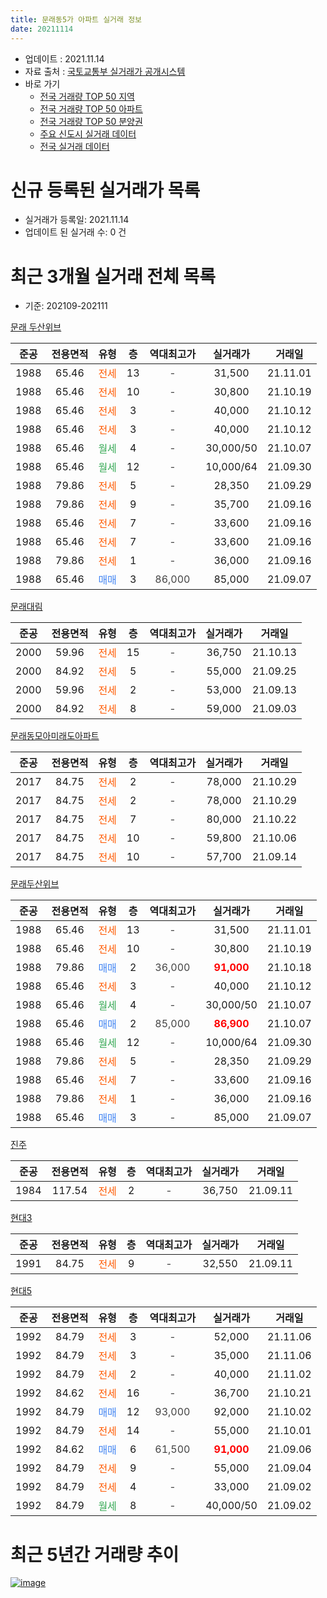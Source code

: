 ```yaml
---
title: 문래동5가 아파트 실거래 정보
date: 20211114
---
```


* 업데이트 : 2021.11.14
* 자료 출처 : [국토교통부 실거래가 공개시스템](http://rt.molit.go.kr)
* 바로 가기
    * [전국 거래량 TOP 50 지역](https://apt-info.github.io/apt-trade-info/tr)
    * [전국 거래량 TOP 50 아파트](https://apt-info.github.io/apt-trade-info/ta)
    * [전국 거래량 TOP 50 분양권](https://apt-info.github.io/apt-trade-info/tb)
    * [주요 신도시 실거래 데이터](https://apt-info.github.io/apt-trade-info/newtown)
    * [전국 실거래 데이터](https://apt-info.github.io/apt-trade-info/all)



<script async src="https://pagead2.googlesyndication.com/pagead/js/adsbygoogle.js"></script>
<!-- 기본광고 -->
<ins class="adsbygoogle"
     style="display:block"
     data-ad-client="ca-pub-1142216861245946"
     data-ad-slot="4805727019"
     data-ad-format="auto"
     data-full-width-responsive="true"></ins>
<script>
     (adsbygoogle = window.adsbygoogle || []).push({});
</script>


# 신규 등록된 실거래가 목록

* 실거래가 등록일: 2021.11.14
* 업데이트 된 실거래 수: 0 건




<script async src="https://pagead2.googlesyndication.com/pagead/js/adsbygoogle.js"></script>
<!-- 기본광고 -->
<ins class="adsbygoogle"
     style="display:block"
     data-ad-client="ca-pub-1142216861245946"
     data-ad-slot="4805727019"
     data-ad-format="auto"
     data-full-width-responsive="true"></ins>
<script>
     (adsbygoogle = window.adsbygoogle || []).push({});
</script>


# 최근 3개월 실거래 전체 목록
* 기준: 202109-202111


[문래 두산위브](https://search.naver.com/search.naver?query=%EB%AC%B8%EB%9E%98+%EB%91%90%EC%82%B0%EC%9C%84%EB%B8%8C)

|준공|전용면적|유형|층|역대최고가|실거래가|거래일|
|:---:|:---:|:---:|:---:|:---:|:---:|:---:|
|1988|65.46|<span style="color:#FF5A00">전세</span>|13|<span style="color:#444444">-</span>|31,500|21.11.01|
|1988|65.46|<span style="color:#FF5A00">전세</span>|10|<span style="color:#444444">-</span>|30,800|21.10.19|
|1988|65.46|<span style="color:#FF5A00">전세</span>|3|<span style="color:#444444">-</span>|40,000|21.10.12|
|1988|65.46|<span style="color:#FF5A00">전세</span>|3|<span style="color:#444444">-</span>|40,000|21.10.12|
|1988|65.46|<span style="color:#34A853">월세</span>|4|<span style="color:#444444">-</span>|30,000/50|21.10.07|
|1988|65.46|<span style="color:#34A853">월세</span>|12|<span style="color:#444444">-</span>|10,000/64|21.09.30|
|1988|79.86|<span style="color:#FF5A00">전세</span>|5|<span style="color:#444444">-</span>|28,350|21.09.29|
|1988|79.86|<span style="color:#FF5A00">전세</span>|9|<span style="color:#444444">-</span>|35,700|21.09.16|
|1988|65.46|<span style="color:#FF5A00">전세</span>|7|<span style="color:#444444">-</span>|33,600|21.09.16|
|1988|65.46|<span style="color:#FF5A00">전세</span>|7|<span style="color:#444444">-</span>|33,600|21.09.16|
|1988|79.86|<span style="color:#FF5A00">전세</span>|1|<span style="color:#444444">-</span>|36,000|21.09.16|
|1988|65.46|<span style="color:#4285F3">매매</span>|3|<span style="color:#444444">86,000</span>|85,000|21.09.07|

[문래대림](https://search.naver.com/search.naver?query=%EB%AC%B8%EB%9E%98%EB%8C%80%EB%A6%BC)

|준공|전용면적|유형|층|역대최고가|실거래가|거래일|
|:---:|:---:|:---:|:---:|:---:|:---:|:---:|
|2000|59.96|<span style="color:#FF5A00">전세</span>|15|<span style="color:#444444">-</span>|36,750|21.10.13|
|2000|84.92|<span style="color:#FF5A00">전세</span>|5|<span style="color:#444444">-</span>|55,000|21.09.25|
|2000|59.96|<span style="color:#FF5A00">전세</span>|2|<span style="color:#444444">-</span>|53,000|21.09.13|
|2000|84.92|<span style="color:#FF5A00">전세</span>|8|<span style="color:#444444">-</span>|59,000|21.09.03|

[문래동모아미래도아파트](https://search.naver.com/search.naver?query=%EB%AC%B8%EB%9E%98%EB%8F%99%EB%AA%A8%EC%95%84%EB%AF%B8%EB%9E%98%EB%8F%84%EC%95%84%ED%8C%8C%ED%8A%B8)

|준공|전용면적|유형|층|역대최고가|실거래가|거래일|
|:---:|:---:|:---:|:---:|:---:|:---:|:---:|
|2017|84.75|<span style="color:#FF5A00">전세</span>|2|<span style="color:#444444">-</span>|78,000|21.10.29|
|2017|84.75|<span style="color:#FF5A00">전세</span>|2|<span style="color:#444444">-</span>|78,000|21.10.29|
|2017|84.75|<span style="color:#FF5A00">전세</span>|7|<span style="color:#444444">-</span>|80,000|21.10.22|
|2017|84.75|<span style="color:#FF5A00">전세</span>|10|<span style="color:#444444">-</span>|59,800|21.10.06|
|2017|84.75|<span style="color:#FF5A00">전세</span>|10|<span style="color:#444444">-</span>|57,700|21.09.14|

[문래두산위브](https://search.naver.com/search.naver?query=%EB%AC%B8%EB%9E%98%EB%91%90%EC%82%B0%EC%9C%84%EB%B8%8C)

|준공|전용면적|유형|층|역대최고가|실거래가|거래일|
|:---:|:---:|:---:|:---:|:---:|:---:|:---:|
|1988|65.46|<span style="color:#FF5A00">전세</span>|13|<span style="color:#444444">-</span>|31,500|21.11.01|
|1988|65.46|<span style="color:#FF5A00">전세</span>|10|<span style="color:#444444">-</span>|30,800|21.10.19|
|1988|79.86|<span style="color:#4285F3">매매</span>|2|<span style="color:#444444">36,000</span>|<b><span style="color:#FF0000">91,000</span></b>|21.10.18|
|1988|65.46|<span style="color:#FF5A00">전세</span>|3|<span style="color:#444444">-</span>|40,000|21.10.12|
|1988|65.46|<span style="color:#34A853">월세</span>|4|<span style="color:#444444">-</span>|30,000/50|21.10.07|
|1988|65.46|<span style="color:#4285F3">매매</span>|2|<span style="color:#444444">85,000</span>|<b><span style="color:#FF0000">86,900</span></b>|21.10.07|
|1988|65.46|<span style="color:#34A853">월세</span>|12|<span style="color:#444444">-</span>|10,000/64|21.09.30|
|1988|79.86|<span style="color:#FF5A00">전세</span>|5|<span style="color:#444444">-</span>|28,350|21.09.29|
|1988|65.46|<span style="color:#FF5A00">전세</span>|7|<span style="color:#444444">-</span>|33,600|21.09.16|
|1988|79.86|<span style="color:#FF5A00">전세</span>|1|<span style="color:#444444">-</span>|36,000|21.09.16|
|1988|65.46|<span style="color:#4285F3">매매</span>|3|<span style="color:#444444">-</span>|85,000|21.09.07|

[진주](https://search.naver.com/search.naver?query=%EC%A7%84%EC%A3%BC)

|준공|전용면적|유형|층|역대최고가|실거래가|거래일|
|:---:|:---:|:---:|:---:|:---:|:---:|:---:|
|1984|117.54|<span style="color:#FF5A00">전세</span>|2|<span style="color:#444444">-</span>|36,750|21.09.11|

[현대3](https://search.naver.com/search.naver?query=%ED%98%84%EB%8C%803)

|준공|전용면적|유형|층|역대최고가|실거래가|거래일|
|:---:|:---:|:---:|:---:|:---:|:---:|:---:|
|1991|84.75|<span style="color:#FF5A00">전세</span>|9|<span style="color:#444444">-</span>|32,550|21.09.11|

[현대5](https://search.naver.com/search.naver?query=%ED%98%84%EB%8C%805)

|준공|전용면적|유형|층|역대최고가|실거래가|거래일|
|:---:|:---:|:---:|:---:|:---:|:---:|:---:|
|1992|84.79|<span style="color:#FF5A00">전세</span>|3|<span style="color:#444444">-</span>|52,000|21.11.06|
|1992|84.79|<span style="color:#FF5A00">전세</span>|3|<span style="color:#444444">-</span>|35,000|21.11.06|
|1992|84.79|<span style="color:#FF5A00">전세</span>|2|<span style="color:#444444">-</span>|40,000|21.11.02|
|1992|84.62|<span style="color:#FF5A00">전세</span>|16|<span style="color:#444444">-</span>|36,700|21.10.21|
|1992|84.79|<span style="color:#4285F3">매매</span>|12|<span style="color:#444444">93,000</span>|92,000|21.10.02|
|1992|84.79|<span style="color:#FF5A00">전세</span>|14|<span style="color:#444444">-</span>|55,000|21.10.01|
|1992|84.62|<span style="color:#4285F3">매매</span>|6|<span style="color:#444444">61,500</span>|<b><span style="color:#FF0000">91,000</span></b>|21.09.06|
|1992|84.79|<span style="color:#FF5A00">전세</span>|9|<span style="color:#444444">-</span>|55,000|21.09.04|
|1992|84.79|<span style="color:#FF5A00">전세</span>|4|<span style="color:#444444">-</span>|33,000|21.09.02|
|1992|84.79|<span style="color:#34A853">월세</span>|8|<span style="color:#444444">-</span>|40,000/50|21.09.02|



<script async src="https://pagead2.googlesyndication.com/pagead/js/adsbygoogle.js"></script>
<!-- 기본광고 -->
<ins class="adsbygoogle"
     style="display:block"
     data-ad-client="ca-pub-1142216861245946"
     data-ad-slot="4805727019"
     data-ad-format="auto"
     data-full-width-responsive="true"></ins>
<script>
     (adsbygoogle = window.adsbygoogle || []).push({});
</script>


# 최근 5년간 거래량 추이


<div style="width:100%;">
    <canvas id="deal_progress" height="200"></canvas>
</div>

<script>
new Chart(document.getElementById("deal_progress"), {
    type: 'line',
    data: {
        labels: ['16.01','16.02','16.03','16.04','16.05','16.06','16.07','16.08','16.09','16.10','16.11','16.12','17.01','17.02','17.03','17.04','17.05','17.06','17.07','17.08','17.09','17.10','17.11','17.12','18.01','18.02','18.03','18.04','18.05','18.06','18.07','18.08','18.09','18.10','18.11','18.12','19.01','19.02','19.03','19.04','19.05','19.06','19.07','19.08','19.09','19.10','19.11','19.12','20.01','20.02','20.03','20.04','20.05','20.06','20.07','20.08','20.09','20.10','20.11','20.12','21.01','21.02','21.03','21.04','21.05','21.06','21.07','21.08','21.09','21.10','21.11'],
        datasets: [{
            label: '매매/분양권',
            data: [2,0,7,8,17,10,7,8,16,11,8,3,3,4,12,11,20,15,14,11,15,6,7,15,20,11,7,4,4,2,1,10,3,4,0,0,0,1,0,0,1,3,6,9,4,0,10,16,15,9,3,3,7,8,8,7,3,5,5,7,3,3,2,1,1,6,4,13,3,3,0],
            borderColor: "rgba(66, 133, 243, 1)",
            backgroundColor: "rgba(66, 133, 243, 0.05)",
            borderWidth: 1,
            pointRadius: 0,
            fill: false,
            lineTension: 0
        },{
            label: '전/월세',
            data: [7,6,11,3,6,8,9,5,6,6,8,8,21,10,8,10,5,12,11,8,9,8,17,13,29,28,19,7,14,6,7,7,6,10,6,7,8,14,11,10,9,9,11,6,5,5,10,10,33,17,18,13,18,11,12,8,5,12,4,2,13,8,6,11,8,8,13,10,19,14,5],
            borderColor: "rgba(255, 90, 0, 1)",
            backgroundColor: "rgba(255, 90, 0, 0.05)",
            borderWidth: 1,
            pointRadius: 0,
            fill: false,
            lineTension: 0
        },{
            label: '합계',
            data: [9,6,18,11,23,18,16,13,22,17,16,11,24,14,20,21,25,27,25,19,24,14,24,28,49,39,26,11,18,8,8,17,9,14,6,7,8,15,11,10,10,12,17,15,9,5,20,26,48,26,21,16,25,19,20,15,8,17,9,9,16,11,8,12,9,14,17,23,22,17,5],
            borderColor: "rgba(0, 0, 0, 1)",
            backgroundColor: "rgba(0, 0, 0, 0.03)",
            borderWidth: 0.1,
            pointRadius: 0,
            fill: true,
            lineTension: 0
        }
        ]
    },
    options: {
        responsive: true,
        title: {
            display: false
        },
        tooltips: {
            mode: 'index',
            intersect: false
        },
        hover: {
            mode: 'nearest',
            intersect: true
        },
        scales: {
            xAxes: [{
                display: true,
                scaleLabel: {
                    display: true,
                    labelString: '년/월'
                }
            }],
            yAxes: [{
                display: true,
                ticks: {
                    suggestedMin: 0,
                },
                scaleLabel: {
                    display: true,
                    labelString: '실거래 수'
                }
            }]
        }
    }
});

</script>


[![image](https://apt-info.github.io/images/2020-01-03-apt-trade-info/1024x500.png)](https://play.google.com/store/apps/details?id=com.aptinfo.apttradeinfo)

